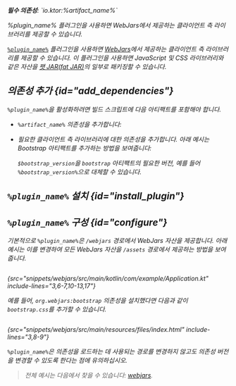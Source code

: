 [//]: # (title: Webjars)

<primary-label ref="server-plugin"/>

<var name="plugin_name" value="Webjars"/>
<var name="package_name" value="io.ktor.server.webjars"/>
<var name="artifact_name" value="ktor-server-webjars"/>

<tldr>
<p>
<b>필수 의존성</b>: `io.ktor:%artifact_name%`
</p>
<var name="example_name" value="webjars"/>
<include from="lib.topic" element-id="download_example"/>
<include from="lib.topic" element-id="native_server_not_supported"/>
</tldr>

<link-summary>
%plugin_name% 플러그인을 사용하면 WebJars에서 제공하는 클라이언트 측 라이브러리를 제공할 수 있습니다.
</link-summary>

[`%plugin_name%`](https://api.ktor.io/ktor-server/ktor-server-plugins/ktor-server-webjars/io.ktor.server.webjars/-webjars.html) 플러그인을 사용하면 [WebJars](https://www.webjars.org/)에서 제공하는 클라이언트 측 라이브러리를 제공할 수 있습니다. 이 플러그인을 사용하면 JavaScript 및 CSS 라이브러리와 같은 자산을 [팻 JAR(fat JAR)](server-fatjar.md)의 일부로 패키징할 수 있습니다.

## 의존성 추가 {id="add_dependencies"}
`%plugin_name%`을 활성화하려면 빌드 스크립트에 다음 아티팩트를 포함해야 합니다.
* `%artifact_name%` 의존성을 추가합니다:

  <include from="lib.topic" element-id="add_ktor_artifact"/>

* 필요한 클라이언트 측 라이브러리에 대한 의존성을 추가합니다. 아래 예시는 Bootstrap 아티팩트를 추가하는 방법을 보여줍니다:

  <var name="group_id" value="org.webjars"/>
  <var name="artifact_name" value="bootstrap"/>
  <var name="version" value="bootstrap_version"/>
  <include from="lib.topic" element-id="add_artifact"/>
  
  `$bootstrap_version`을 `bootstrap` 아티팩트의 필요한 버전, 예를 들어 `%bootstrap_version%`으로 대체할 수 있습니다.

## `%plugin_name%` 설치 {id="install_plugin"}

<include from="lib.topic" element-id="install_plugin"/>

## `%plugin_name%` 구성 {id="configure"}

기본적으로 `%plugin_name%`은 `/webjars` 경로에서 WebJars 자산을 제공합니다. 아래 예시는 이를 변경하여 모든 WebJars 자산을 `/assets` 경로에서 제공하는 방법을 보여줍니다.

```kotlin
```
{src="snippets/webjars/src/main/kotlin/com/example/Application.kt" include-lines="3,6-7,10-13,17"}

예를 들어, `org.webjars:bootstrap` 의존성을 설치했다면 다음과 같이 `bootstrap.css`를 추가할 수 있습니다.

```html
```
{src="snippets/webjars/src/main/resources/files/index.html" include-lines="3,8-9"}

`%plugin_name%`은 의존성을 로드하는 데 사용되는 경로를 변경하지 않고도 의존성 버전을 변경할 수 있도록 한다는 점에 유의하십시오.

> 전체 예시는 다음에서 찾을 수 있습니다: [webjars](https://github.com/ktorio/ktor-documentation/tree/%ktor_version%/codeSnippets/snippets/webjars).